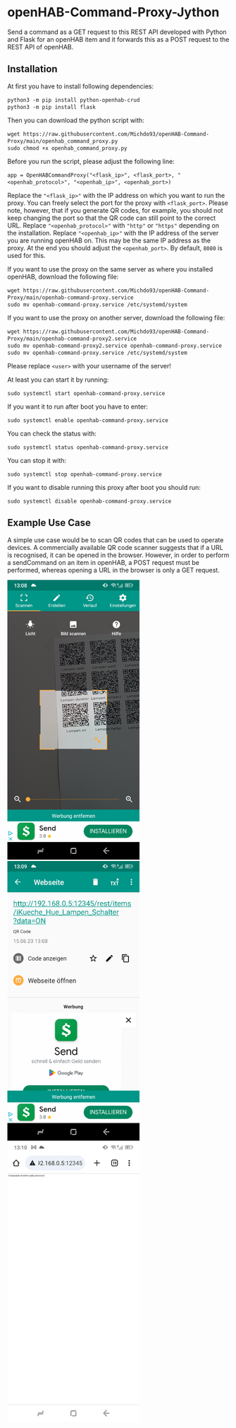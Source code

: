 # openHAB-Command-Proxy-Jython
Send a command as a GET request to this REST API developed with Python and Flask for an openHAB item and it forwards this as a POST request to the REST API of openHAB.

## Installation

At first you have to install following dependencies:

```
python3 -m pip install python-openhab-crud
python3 -m pip install flask
```

Then you can download the python script with:

```
wget https://raw.githubusercontent.com/Michdo93/openHAB-Command-Proxy/main/openhab_command_proxy.py
sudo chmod +x openhab_command_proxy.py
```

Before you run the script, please adjust the following line:

```
app = OpenHABCommandProxy("<flask_ip>", <flask_port>, "<openhab_protocol>", "<openhab_ip>", <openhab_port>)
```

Replace the `"<flask_ip>"` with the IP address on which you want to run the proxy. You can freely select the port for the proxy with `<flask_port>`. Please note, however, that if you generate QR codes, for example, you should not keep changing the port so that the QR code can still point to the correct URL. Replace `"<openhab_protocol>"` with `"http"` or `"https"` depending on the installation. Replace `"<openhab_ip>"` with the IP address of the server you are running openHAB on. This may be the same IP address as the proxy. At the end you should adjust the `<openhab_port>`. By default, `8080` is used for this.

If you want to use the proxy on the same server as where you installed openHAB, download the following file:

```
wget https://raw.githubusercontent.com/Michdo93/openHAB-Command-Proxy/main/openhab-command-proxy.service
sudo mv openhab-command-proxy.service /etc/systemd/system
```

If you want to use the proxy on another server, download the following file:

```
wget https://raw.githubusercontent.com/Michdo93/openHAB-Command-Proxy/main/openhab-command-proxy2.service
sudo mv openhab-command-proxy2.service openhab-command-proxy.service
sudo mv openhab-command-proxy.service /etc/systemd/system
```

Please replace `<user>` with your username of the server!

At least you can start it by running:

```
sudo systemctl start openhab-command-proxy.service
```

If you want it to run after boot you have to enter:

```
sudo systemctl enable openhab-command-proxy.service
```

You can check the status with:

```
sudo systemctl status openhab-command-proxy.service
```

You can stop it with:

```
sudo systemctl stop openhab-command-proxy.service
```

If you want to disable running this proxy after boot you should run:

```
sudo systemctl disable openhab-command-proxy.service
```

## Example Use Case

A simple use case would be to scan QR codes that can be used to operate devices. A commercially available QR code scanner suggests that if a URL is recognised, it can be opened in the browser. However, in order to perform a sendCommand on an item in openHAB, a POST request must be performed, whereas opening a URL in the browser is only a GET request.

<div>
    <img src="https://raw.githubusercontent.com/Michdo93/test2/main/qr_scan_openhab.png" alt="QR 1" width="300" />
    <img src="https://raw.githubusercontent.com/Michdo93/test2/main/qr_scan_openhab2.png" alt="QR 2" width="300" />
    <img src="https://raw.githubusercontent.com/Michdo93/test2/main/qr_scan_openhab3.png" alt="QR 3" width="300" />
</div>
